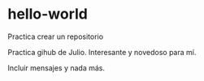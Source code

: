 # hello-world
Practica crear un repositorio

Practica gihub de Julio.
Interesante y novedoso para mí.

Incluir mensajes y nada más.
